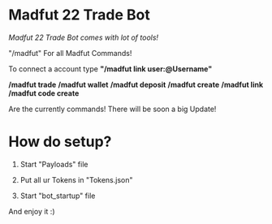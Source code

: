# Madfut 22 Trade Bot
*Madfut 22 Trade Bot comes with lot of tools!*

"/madfut" For all Madfut Commands!

To connect a account type **"/madfut link user:@Username"**

**/madfut trade**
**/madfut wallet**
**/madfut deposit**
**/madfut create**
**/madfut link**
**/madfut code create**

Are the currently commands! There will be soon a big Update!

# How do setup?

1. Start "Payloads" file

2. Put all ur Tokens in "Tokens.json" 

3. Start "bot_startup" file

And enjoy it :)

